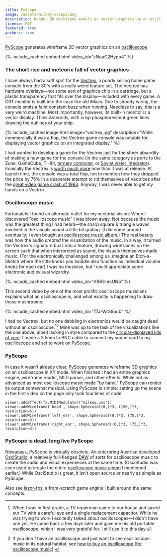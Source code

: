 ```yaml
---
title: PyScope
image: /assets/milkey-oscope.png
description: Render 3D wireframe models as vector graphics on an oscilloscope.
license: MIT
featured: true
anchors: true
---
```


[PyScope](https://github.com/milkey-mouse/PyScope) generates wireframe 3D vector graphics on an [oscilloscope](https://en.wikipedia.org/wiki/Oscilloscope).

{% include_cached embed.html video_id="cNoaC2Hypb4" %}

### The short rise and meteoric fall of vector graphics

I have always had a soft spot for the [Vectrex](https://en.wikipedia.org/wiki/Vectrex), a poorly selling home game console from the 80's with a really weird feature set. The Vectrex has hardware overlays—not some sort of graphics chip in a cartridge, but a plastic transparency that fits over the display—included with every game. A CRT monitor is built into the case like old iMacs. Due to shoddy wiring, the console emits a faint constant buzz when running. Needless to say, this is a very weird machine. Most importantly, however, its built-in monitor is a vector display. Think Asteroids, with crisp phosphorescent green lines drawing the outlines of your ship.

{% include_cached image.html image="vectrex.jpg" description="While commercially it was a flop, the Vectrex game console was notable for displaying vector graphics on an integrated display." %}

I had wanted to develop a game for the Vectrex just for the sheer absurdity of making a new game for the console (in the same category as ports to the Zune, GameCube, TI-84, [ternary computer](https://en.wikipedia.org/wiki/Ternary_computer), or [Soviet water integrator](https://en.wikipedia.org/wiki/Water_integrator)). Ironically the Vectrex is [worth much more](https://www.ebay.com/sch/i.html?&_nkw=vectrex+system) now than it was at release. At launch time, the console was a total flop, not to mention how they dropped the price by 75% in a desperate attempt to rid themselves of Vectrices after the [great video game crash of 1983](https://en.wikipedia.org/wiki/Video_game_crash_of_1983). Anyway, I was never able to get my hands on a Vectrex.

### Oscilloscope music

Fortunately I found an alternate outlet for my vectorial vision: When I discovered "oscilloscope music" I was blown away. Not because the music was the greatest thing I had heard—the sharp square & triangle waves involved in the visuals sound a little bit grating. (I did come around eventually; I even bought [an oscilloscope music album](https://www.oscilloscopemusic.com/).) The real beauty was how the audio *created* the visualization of the music. In a way, it turned the Vectrex's signature buzz into a feature, drawing wireframes on the screen such that when interpreted as sound, the visuals themselves made music. (For the electronically challenged among us, imagine an Etch-a-Sketch where the little knobs you twiddle also function as individual volume knobs for each ear) I was no musician, but I could appreciate some electronic audiovisual wizardry.

{% include_cached embed.html video_id="rtR63-ecUNo" %}

This second video by one of the most prolific oscilloscope musicians explains what an oscilloscope *is*, and what exactly is happening to draw those mushrooms:

{% include_cached embed.html video_id="T7J-WrS9ou0" %}

I had no Vectrex, but no one dabbling in electronics would be caught dead without an oscilloscope.[^1][^2] Mine was up to the task of the visualizations like the one above, albeit lacking in style compared to the [circular-displayed kits of yore](https://www.oscilloscopemuseum.com/oscilloscope-heathkit-o-7-s2764.html). I made a 3.5mm to BNC cable to connect my sound card to my oscilloscope and set to work on [PyScope](https://github.com/milkey-mouse/PyScope).

### PyScope

In case it wasn't already clear, [PyScope](https://github.com/milkey-mouse/PyScope) generates wireframe 3D graphics on an oscilloscope in XY mode. When finished I had an entire graphics engine, wireframe reader, MIDI parser, and other effects. While not as advanced as most oscilloscope music made "by hand," PyScope can render its output somewhat musical. Using PyScope is simple: setting up the scene in the first video on the page only took four lines of code:

    viewer.addEffect(fx.MIDIModulator("milkey.uss"))
    viewer.addWireframe('head', shape.Spheroid((0,)*3, (150,)*3, resolution=5))
    viewer.addWireframe('left_ear', shape.Spheroid((0,)*3, (75,)*3, resolution=3))
    viewer.addWireframe('right_ear', shape.Spheroid((0,)*3, (75,)*3, resolution=3))

### PyScope is dead, long live PyScope

Nowadays, PyScope is virtually obsolete. An enterpring Austrian developed [OsciStudio](https://oscilloscopemusic.com/oscistudio.php), a relatively full-fledged [DAW](https://en.wikipedia.org/wiki/Digital_audio_workstation) of sorts for oscilloscope music to create the audio and visual experiences at the same time. (OsciStudio was even used to create the entire [oscilloscope music album](https://www.oscilloscopemusic.com/) I mentioned earlier.) While OsciStudio is great, it isn't open source or nearly as simple as PyScope. 

Also see [lazor-fps](./2016-01-06-lazorfps.md), a from-scratch game engine I built around the same concepts.

[^1]: When I was in first grade, a TV repairman came to our house and saved our TV with a careful eye and a single replacement capacitor. While he was trying to work I excitedly talked about oscilloscopes—I didn't have one yet. He came back a few days later and gave me his old portable oscilloscope, which I was very grateful for. I still use it to this day.
[^2]: If you *don't* have an oscilloscope and just want to see oscilloscope music in its natural habitat, see [how to buy an oscilloscope \[for oscilloscope music\]](https://www.youtube.com/watch?v=0an3KVBGAOM).
